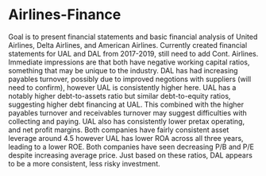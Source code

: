 # Airlines-Finance
Goal is to present financial statements and basic financial analysis of United Airlines, Delta Airlines, and American Airlines.
Currently created financial statements for UAL and DAL from 2017-2019, still need to add Cont. Airlines. Immediate impressions 
are that both have negative working capital ratios, something that may be unique to the industry. DAL has had increasing payables 
turnover, possibly due to improved negotions with suppliers (will need to confirm), however UAL is consistently higher here.
UAL has a notably higher debt-to-assets ratio but similar debt-to-equity ratios, suggesting higher debt financing at UAL. This
combined with the higher payables turnover and receivables turnover may suggest difficulties with collecting and paying. UAL
also has consistently lower pretax operating, and net profit margins. Both companies have fairly consistent asset leverage around
4.5 however UAL has lower ROA across all three years, leading to a lower ROE. Both companies have seen decreasing P/B and P/E despite 
increasing average price. Just based on these ratios, DAL appears to be a more consistent, less risky investment.
